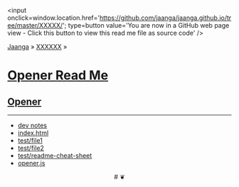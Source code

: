 ﻿<span style=display:none; >[You are now in a GitHub source code view - click this link to view this read me file as a web page]
( http://jaanga.github.io/XXXXX/ "View file as a web page." ) </span>
<input onclick=window.location.href='https://github.com/jaanga/jaanga.github.io/tree/master/XXXXX/'; type=button  value='You are now in a GitHub web page view - Click this button to view this read me file as source code' />

[Jaanga]( http://jaanga.github.io ) » [XXXXXX]( http://jaanga.github.io/XXXXXX/  ) » 


[Opener Read Me]( index.html#readme.md )
===


## [Opener]( index.html )

***

* [dev notes]( #dev-notes.md )
* [index.html]( index.html )
* [test/file1]( #../test/file1.md )
* [test/file2]( #../test/file2.md )
* [test/readme-cheat-sheet]( #../../documents/jaanga-practice-notes/markdown-cheat-sheet.md )
* [opener.js]( opener.js )




<center title="dingbat" >
# <a href=javascript:window.scrollTo(0,0); style=text-decoration:none; > ❦ </a>
</center>
